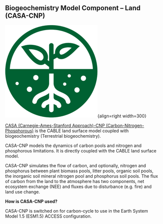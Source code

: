 
## Biogeochemistry Model Component – Land (CASA-CNP)

![BGC Component Logo](../assets/component-logos/ACCESS-icon-BCG-LAND-300x300.png){align=right width=300}

[CASA (Carnegie-Ames-Stanford Approach)-CNP (Carbon-Nitrogen-Phosphorous)][casa-web] is the CABLE land surface model coupled with biogeochemistry (Terrestrial biogeochemistry).

CASA-CNP models the dynamics of carbon pools and nitrogen and phosphorous limitations. It is directly coupled with the CABLE land surface model.

CASA-CNP simulates the flow of carbon, and optionally, nitrogen and phosphorus between plant biomass pools, litter pools, organic soil pools, the inorganic soil mineral nitrogen pool and phosphorus soil pools. The flux of carbon from the land to the atmosphere has two components, net ecosystem exchange (NEE) and fluxes due to disturbance (e.g. fire) and land use change.

**How is CASA-CNP used?**

CASA-CNP is switched on for carbon-cycle to use in the Earth System Model 1.5 (ESM1.5) ACCESS configuration.

[casa-web]: https://carbonwaterobservatory.csiro.au/casa.html